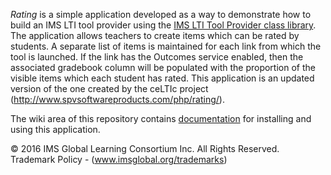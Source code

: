 *Rating* is a simple application developed as a way to demonstrate how to build an IMS LTI tool provider using the [IMS LTI Tool Provider class library](https://github.com/IMSGlobal/LTI-Tool-Provider-Library-PHP). The application allows teachers to create items which can be rated by students. A separate list of items is maintained for each link from which the tool is launched. If the link has the Outcomes service enabled, then the associated gradebook column will be populated with the proportion of the visible items which each student has rated.  This application is an updated version of the one created by the ceLTIc project (http://www.spvsoftwareproducts.com/php/rating/).

The wiki area of this repository contains [documentation](wiki) for installing and using this application.

&copy; 2016 IMS Global Learning Consortium Inc. All Rights Reserved. Trademark Policy - (www.imsglobal.org/trademarks)
